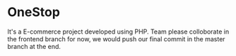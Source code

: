 # OneStop
It's a E-commerce project developed using PHP. 
Team please colloborate in the frontend branch for now, we would push our final commit in the master branch at the end.
